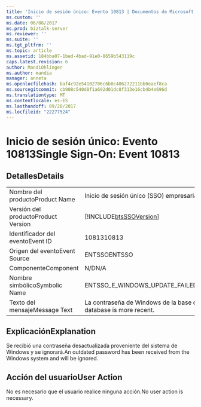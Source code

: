 ```yaml
---
title: 'Inicio de sesión único: Evento 10813 | Documentos de Microsoft'
ms.custom: ''
ms.date: 06/08/2017
ms.prod: biztalk-server
ms.reviewer: ''
ms.suite: ''
ms.tgt_pltfrm: ''
ms.topic: article
ms.assetid: 184bba07-1bed-4bad-91e0-8659b543119c
caps.latest.revision: 6
author: MandiOhlinger
ms.author: mandia
manager: anneta
ms.openlocfilehash: baf4c92e54102706c6b0c406272211bb0eaef8ca
ms.sourcegitcommit: cb908c540d8f1a692d01dc8f313e16cb4b4e696d
ms.translationtype: MT
ms.contentlocale: es-ES
ms.lasthandoff: 09/20/2017
ms.locfileid: "22277524"
---
```

# <a name="single-sign-on-event-10813"></a><span data-ttu-id="1bcbc-102">Inicio de sesión único: Evento 10813</span><span class="sxs-lookup"><span data-stu-id="1bcbc-102">Single Sign-On: Event 10813</span></span>
## <a name="details"></a><span data-ttu-id="1bcbc-103">Detalles</span><span class="sxs-lookup"><span data-stu-id="1bcbc-103">Details</span></span>  
  
|||  
|-|-|  
|<span data-ttu-id="1bcbc-104">Nombre del producto</span><span class="sxs-lookup"><span data-stu-id="1bcbc-104">Product Name</span></span>|<span data-ttu-id="1bcbc-105">Inicio de sesión único (SSO) empresarial</span><span class="sxs-lookup"><span data-stu-id="1bcbc-105">Enterprise Single Sign-On</span></span>|  
|<span data-ttu-id="1bcbc-106">Versión del producto</span><span class="sxs-lookup"><span data-stu-id="1bcbc-106">Product Version</span></span>|[!INCLUDE[btsSSOVersion](../includes/btsssoversion-md.md)]|  
|<span data-ttu-id="1bcbc-107">Identificador del evento</span><span class="sxs-lookup"><span data-stu-id="1bcbc-107">Event ID</span></span>|<span data-ttu-id="1bcbc-108">10813</span><span class="sxs-lookup"><span data-stu-id="1bcbc-108">10813</span></span>|  
|<span data-ttu-id="1bcbc-109">Origen del evento</span><span class="sxs-lookup"><span data-stu-id="1bcbc-109">Event Source</span></span>|<span data-ttu-id="1bcbc-110">ENTSSO</span><span class="sxs-lookup"><span data-stu-id="1bcbc-110">ENTSSO</span></span>|  
|<span data-ttu-id="1bcbc-111">Componente</span><span class="sxs-lookup"><span data-stu-id="1bcbc-111">Component</span></span>|<span data-ttu-id="1bcbc-112">N/D</span><span class="sxs-lookup"><span data-stu-id="1bcbc-112">N/A</span></span>|  
|<span data-ttu-id="1bcbc-113">Nombre simbólico</span><span class="sxs-lookup"><span data-stu-id="1bcbc-113">Symbolic Name</span></span>|<span data-ttu-id="1bcbc-114">ENTSSO_E_WINDOWS_UPDATE_FAILED_MORE_RECENT</span><span class="sxs-lookup"><span data-stu-id="1bcbc-114">ENTSSO_E_WINDOWS_UPDATE_FAILED_MORE_RECENT</span></span>|  
|<span data-ttu-id="1bcbc-115">Texto del mensaje</span><span class="sxs-lookup"><span data-stu-id="1bcbc-115">Message Text</span></span>|<span data-ttu-id="1bcbc-116">La contraseña de Windows de la base de datos de SSO es más reciente.</span><span class="sxs-lookup"><span data-stu-id="1bcbc-116">The Windows password in the SSO database is more recent.</span></span>|  
  
## <a name="explanation"></a><span data-ttu-id="1bcbc-117">Explicación</span><span class="sxs-lookup"><span data-stu-id="1bcbc-117">Explanation</span></span>  
 <span data-ttu-id="1bcbc-118">Se recibió una contraseña desactualizada proveniente del sistema de Windows y se ignorará.</span><span class="sxs-lookup"><span data-stu-id="1bcbc-118">An outdated password has been received from the Windows system and will be ignored.</span></span>  
  
## <a name="user-action"></a><span data-ttu-id="1bcbc-119">Acción del usuario</span><span class="sxs-lookup"><span data-stu-id="1bcbc-119">User Action</span></span>  
 <span data-ttu-id="1bcbc-120">No es necesario que el usuario realice ninguna acción.</span><span class="sxs-lookup"><span data-stu-id="1bcbc-120">No user action is necessary.</span></span>